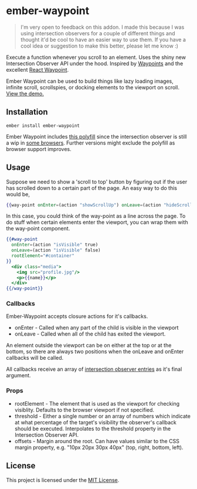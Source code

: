 ember-waypoint
==============================================================================

> I'm very open to feedback on this addon. I made this because I was using intersection observers for a couple of different things and thought it'd be cool to have an easier way to use them. If you have a cool idea or suggestion to make this better, please let me know :)

Execute a function whenever you scroll to an element. Uses the shiny new Intersection Observer API under the hood. Inspired by [Waypoints](https://github.com/imakewebthings/waypoints) and the excellent [React Waypoint](https://github.com/brigade/react-waypoint).

Ember Waypoint can be used to build things like lazy loading images, infinite scroll, scrollspies, or docking elements to the viewport on scroll. [View the demo.](harrisjose.github.io/ember-waypoint)

Installation
------------------------------------------------------------------------------

```
ember install ember-waypoint
```

Ember Waypoint includes [this polyfill](https://www.npmjs.com/package/intersection-observer) since the intersection observer is still a wip in [some browsers](https://caniuse.com/#feat=intersectionobserver). Further versions might exclude the polyfill as browser support improves.

Usage
------------------------------------------------------------------------------

Suppose we need to show a 'scroll to top' button by figuring out if the user has scrolled down to a certain part of the page. An easy way to do this would be,

```hbs
{{way-point onEnter=(action "showScrollUp") onLeave=(action "hideScrollUp")}}
```

In this case, you could think of the way-point as a line across the page. To do stuff when certain elements enter the viewport, you can wrap them with the way-point component.

```hbs
{{#way-point
  onEnter=(action "isVisible" true)
  onLeave=(action "isVisible" false)
  rootElement="#container"
}}
  <div class="media">
    <img src="profile.jpg"/>
    <p>{{name}}</p>
  </div>
{{/way-point}}
``` 

### Callbacks

Ember-Waypoint accepts closure actions for it's callbacks. 

* onEnter - Called when any part of the child is visible in the viewport
* onLeave - Called when all of the child has exited the viewport.

An element outside the viewport can be on either at the top or at the bottom, so there are always two positions when the onLeave and onEnter callbacks will be called.

All callbacks receive an array of [intersection observer entries](https://developer.mozilla.org/en-US/docs/Web/API/IntersectionObserverEntry) as it's final argument.

### Props

* rootElement - The element that is used as the viewport for checking visiblity. Defaults to the browser viewport if not specified.
* threshold - Either a single number or an array of numbers which indicate at what percentage of the target's visibility the observer's callback should be executed. Interpolates to the threshold property in the Intersection Observer API.
* offsets - Margin around the root. Can have values similar to the CSS margin property, e.g. "10px 20px 30px 40px" (top, right, bottom, left).

License
------------------------------------------------------------------------------

This project is licensed under the [MIT License](LICENSE.md).

